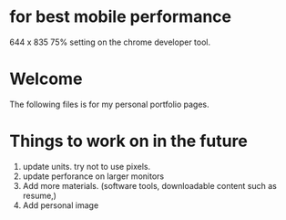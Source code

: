 # for best mobile performance

644 x 835 75% setting on the chrome developer tool.

# Welcome

The following files is for my personal portfolio pages.

# Things to work on in the future

1.  update units. try not to use pixels.
2.  update perforance on larger monitors
3.  Add more materials. (software tools, downloadable content such as resume,)
4.  Add personal image

